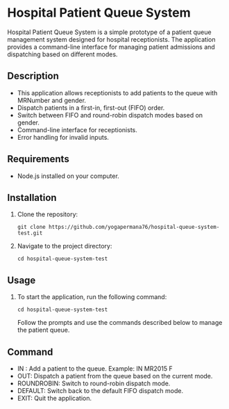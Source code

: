 # Hospital Patient Queue System

Hospital Patient Queue System is a simple prototype of a patient queue management system designed for hospital receptionists. The application provides a command-line interface for managing patient admissions and dispatching based on different modes.

## Description

- This application allows receptionists to add patients to the queue with MRNumber and gender.
- Dispatch patients in a first-in, first-out (FIFO) order.
- Switch between FIFO and round-robin dispatch modes based on gender.
- Command-line interface for receptionists.
- Error handling for invalid inputs.

## Requirements

- Node.js installed on your computer.

## Installation

1. Clone the repository:

   ```shell
   git clone https://github.com/yogapermana76/hospital-queue-system-test.git
   ```

2. Navigate to the project directory:
   ```shell
   cd hospital-queue-system-test
   ```

## Usage

1. To start the application, run the following command:
   ```shell
   cd hospital-queue-system-test
   ```
   Follow the prompts and use the commands described below to manage the patient queue.

## Command

- IN <MRNumber> <Gender>: Add a patient to the queue.
  Example: IN MR2015 F
- OUT: Dispatch a patient from the queue based on the current mode.
- ROUNDROBIN: Switch to round-robin dispatch mode.
- DEFAULT: Switch back to the default FIFO dispatch mode.
- EXIT: Quit the application.
